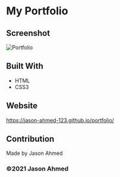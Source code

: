 # My Portfolio

## Screenshot
<!-- ![image](https://user-images.githubusercontent.com/61637816/103573795-b2a87980-4e83-11eb-932d-e253c1702922.png) -->
![Portfolio](https://user-images.githubusercontent.com/61637816/104966522-ec09da80-5995-11eb-8c65-cb21f94d895a.png)

## Built With
* HTML
* CSS3

## Website
https://jason-ahmed-123.github.io/portfolio/

## Contribution
Made by Jason Ahmed

### ©️2021 Jason Ahmed
